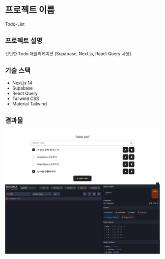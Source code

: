 # 프로젝트 이름

Todo-List

## 프로젝트 설명

간단한 Todo 애플리케이션 (Supabase, Next.js, React Query 사용)

## 기술 스택

- Next.js 14
- Supabase
- React Query
- Tailwind CSS
- Material Tailwind

## 결과물

![프로젝트 결과](./public/121.jpg)
